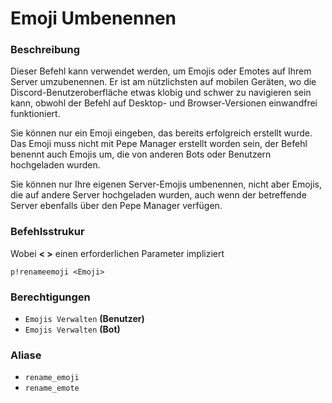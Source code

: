 # Emoji Umbenennen

### Beschreibung

Dieser Befehl kann verwendet werden, um Emojis oder Emotes auf Ihrem Server umzubenennen. Er ist am nützlichsten auf mobilen Geräten, wo die Discord-Benutzeroberfläche etwas klobig und schwer zu navigieren sein kann, obwohl der Befehl auf Desktop- und Browser-Versionen einwandfrei funktioniert.

Sie können nur ein Emoji eingeben, das bereits erfolgreich erstellt wurde. Das Emoji muss nicht mit Pepe Manager erstellt worden sein, der Befehl benennt auch Emojis um, die von anderen Bots oder Benutzern hochgeladen wurden.

Sie können nur Ihre eigenen Server-Emojis umbenennen, nicht aber Emojis, die auf andere Server hochgeladen wurden, auch wenn der betreffende Server ebenfalls über den Pepe Manager verfügen.

### Befehlsstrukur

Wobei **&lt; &gt;** einen erforderlichen Parameter impliziert

```text
p!renameemoji <Emoji>
```

### **Berechtigungen**

* `Emojis Verwalten` **\(Benutzer\)**
* `Emojis Verwalten` **\(Bot\)**

### Aliase

* `rename_emoji`
* `rename_emote`

